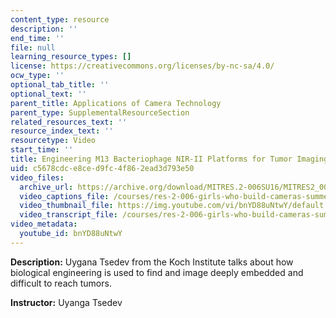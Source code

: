 ```yaml
---
content_type: resource
description: ''
end_time: ''
file: null
learning_resource_types: []
license: https://creativecommons.org/licenses/by-nc-sa/4.0/
ocw_type: ''
optional_tab_title: ''
optional_text: ''
parent_title: Applications of Camera Technology
parent_type: SupplementalResourceSection
related_resources_text: ''
resource_index_text: ''
resourcetype: Video
start_time: ''
title: Engineering M13 Bacteriophage NIR-II Platforms for Tumor Imaging Applications
uid: c5678cdc-e8ce-d9fc-4f86-2ead3d793e50
video_files:
  archive_url: https://archive.org/download/MITRES.2-006SU16/MITRES2_006SU16_talk6_300k.mp4
  video_captions_file: /courses/res-2-006-girls-who-build-cameras-summer-2016/fe2f8927add85434b38f3286fb349d68_bnYD88uNtwY.vtt
  video_thumbnail_file: https://img.youtube.com/vi/bnYD88uNtwY/default.jpg
  video_transcript_file: /courses/res-2-006-girls-who-build-cameras-summer-2016/489baf5cba9fd67a4cdab914ae2002e6_bnYD88uNtwY.pdf
video_metadata:
  youtube_id: bnYD88uNtwY
---
```


**Description:** Uygana Tsedev from the Koch Institute talks about how biological engineering is used to find and image deeply embedded and difficult to reach tumors.

**Instructor:** Uyanga Tsedev

